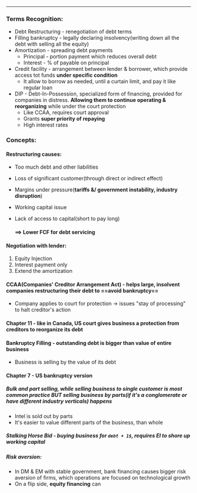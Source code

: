 ***
### Terms Recognition:
- Debt Restructuring - renegotiation of debt terms  
- Filling bankruptcy -  legally declaring insolvency(writing down all the debt with selling all the equity) 
- Amortization - spreading debt payments
	- Principal - portion payment which reduces overall debt 
	- Interest - % of payable on principal 
- Credit facility - arrangement between lender & borrower, which provide access tot funds **under specific condition**
	- It allow to borrow as needed, until a curtain limit, and pay it like regular loan
- DIP - Debt-In-Possession, specialized form of financing, provided for companies in distress. **Allowing them to continue operating & reorganizing** while under the court protection
	- Like CCAA, requires court approval 
	- Grants **super priority of repaying**
	- High interest rates 

### Concepts:

#### Restructuring causes:
- Too much debt and other liabilities
- Loss of significant customer(through direct or indirect effect)
- Margins under pressure(**tariffs &/ government instability, industry disruption**)
- Working capital issue 
- Lack of access to capital(short to pay long)

  #### ==> Lower FCF for debt servicing 

#### Negotiation with lender:
1. Equity Injection 
2. Interest payment only 
3. Extend the amortization 

#### CCAA(Companies' Creditor Arrangement Act) - helps large, insolvent companies restructuring their debt to ==avoid bankruptcy== 
- Company applies to court for protection -> issues "stay of processing" to halt creditor's action
#### Chapter 11 - like in Canada, US court gives business a protection from creditors to reorganize its debt 


#### Bankruptcy Filling - outstanding debt is bigger than value of entire business
- Business is selling by the value of its debt
#### Chapter 7 - US bankruptcy version

##### Bulk and part selling, while selling business to single customer is most common practice BUT selling business by parts(if it's a conglomerate or have different industry verticals) happens 
- Intel is sold out by parts
- It's easier to value different parts of the business, than whole

##### Stalking Horse Bid - buying business for `debt + 1$`, requires EI to shore up working capital  

##### Risk aversion:
- In DM & EM with stable government, bank financing causes bigger risk aversion of firms, which operations are focused on technological growth 
- On a flip side, **equity financing** can  